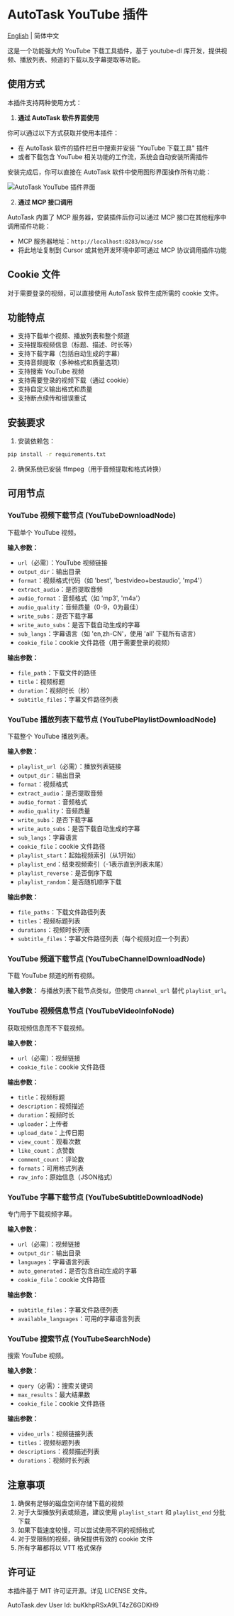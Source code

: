 # AutoTask YouTube 插件

[English](README.md) | 简体中文

这是一个功能强大的 YouTube 下载工具插件，基于 youtube-dl 库开发，提供视频、播放列表、频道的下载以及字幕提取等功能。

## 使用方式

本插件支持两种使用方式：

1. **通过 AutoTask 软件界面使用**

你可以通过以下方式获取并使用本插件：
- 在 AutoTask 软件的插件栏目中搜索并安装 "YouTube 下载工具" 插件
- 或者下载包含 YouTube 相关功能的工作流，系统会自动安装所需插件

安装完成后，你可以直接在 AutoTask 软件中使用图形界面操作所有功能：

![AutoTask YouTube 插件界面](images/screen_shot.png)

2. **通过 MCP 接口调用**

AutoTask 内置了 MCP 服务器，安装插件后你可以通过 MCP 接口在其他程序中调用插件功能：
- MCP 服务器地址：`http://localhost:8283/mcp/sse`
- 将此地址复制到 Cursor 或其他开发环境中即可通过 MCP 协议调用插件功能

## Cookie 文件

对于需要登录的视频，可以直接使用 AutoTask 软件生成所需的 cookie 文件。

## 功能特点

- 支持下载单个视频、播放列表和整个频道
- 支持提取视频信息（标题、描述、时长等）
- 支持下载字幕（包括自动生成的字幕）
- 支持音频提取（多种格式和质量选项）
- 支持搜索 YouTube 视频
- 支持需要登录的视频下载（通过 cookie）
- 支持自定义输出格式和质量
- 支持断点续传和错误重试

## 安装要求

1. 安装依赖包：
```bash
pip install -r requirements.txt
```

2. 确保系统已安装 ffmpeg（用于音频提取和格式转换）

## 可用节点

### YouTube 视频下载节点 (YouTubeDownloadNode)

下载单个 YouTube 视频。

**输入参数：**
- `url`（必需）：YouTube 视频链接
- `output_dir`：输出目录
- `format`：视频格式代码（如 'best', 'bestvideo+bestaudio', 'mp4'）
- `extract_audio`：是否提取音频
- `audio_format`：音频格式（如 'mp3', 'm4a'）
- `audio_quality`：音频质量（0-9，0为最佳）
- `write_subs`：是否下载字幕
- `write_auto_subs`：是否下载自动生成的字幕
- `sub_langs`：字幕语言（如 'en,zh-CN'，使用 'all' 下载所有语言）
- `cookie_file`：cookie 文件路径（用于需要登录的视频）

**输出参数：**
- `file_path`：下载文件的路径
- `title`：视频标题
- `duration`：视频时长（秒）
- `subtitle_files`：字幕文件路径列表

### YouTube 播放列表下载节点 (YouTubePlaylistDownloadNode)

下载整个 YouTube 播放列表。

**输入参数：**
- `playlist_url`（必需）：播放列表链接
- `output_dir`：输出目录
- `format`：视频格式
- `extract_audio`：是否提取音频
- `audio_format`：音频格式
- `audio_quality`：音频质量
- `write_subs`：是否下载字幕
- `write_auto_subs`：是否下载自动生成的字幕
- `sub_langs`：字幕语言
- `cookie_file`：cookie 文件路径
- `playlist_start`：起始视频索引（从1开始）
- `playlist_end`：结束视频索引（-1表示直到列表末尾）
- `playlist_reverse`：是否倒序下载
- `playlist_random`：是否随机顺序下载

**输出参数：**
- `file_paths`：下载文件路径列表
- `titles`：视频标题列表
- `durations`：视频时长列表
- `subtitle_files`：字幕文件路径列表（每个视频对应一个列表）

### YouTube 频道下载节点 (YouTubeChannelDownloadNode)

下载 YouTube 频道的所有视频。

**输入参数：**
与播放列表下载节点类似，但使用 `channel_url` 替代 `playlist_url`。

### YouTube 视频信息节点 (YouTubeVideoInfoNode)

获取视频信息而不下载视频。

**输入参数：**
- `url`（必需）：视频链接
- `cookie_file`：cookie 文件路径

**输出参数：**
- `title`：视频标题
- `description`：视频描述
- `duration`：视频时长
- `uploader`：上传者
- `upload_date`：上传日期
- `view_count`：观看次数
- `like_count`：点赞数
- `comment_count`：评论数
- `formats`：可用格式列表
- `raw_info`：原始信息（JSON格式）

### YouTube 字幕下载节点 (YouTubeSubtitleDownloadNode)

专门用于下载视频字幕。

**输入参数：**
- `url`（必需）：视频链接
- `output_dir`：输出目录
- `languages`：字幕语言列表
- `auto_generated`：是否包含自动生成的字幕
- `cookie_file`：cookie 文件路径

**输出参数：**
- `subtitle_files`：字幕文件路径列表
- `available_languages`：可用的字幕语言列表

### YouTube 搜索节点 (YouTubeSearchNode)

搜索 YouTube 视频。

**输入参数：**
- `query`（必需）：搜索关键词
- `max_results`：最大结果数
- `cookie_file`：cookie 文件路径

**输出参数：**
- `video_urls`：视频链接列表
- `titles`：视频标题列表
- `descriptions`：视频描述列表
- `durations`：视频时长列表


## 注意事项

1. 确保有足够的磁盘空间存储下载的视频
2. 对于大型播放列表或频道，建议使用 `playlist_start` 和 `playlist_end` 分批下载
3. 如果下载速度较慢，可以尝试使用不同的视频格式
4. 对于受限制的视频，确保提供有效的 cookie 文件
5. 所有字幕都将以 VTT 格式保存

## 许可证

本插件基于 MIT 许可证开源。详见 LICENSE 文件。

AutoTask.dev User Id: buKkhpRSxA9LT4zZ6GDKH9

